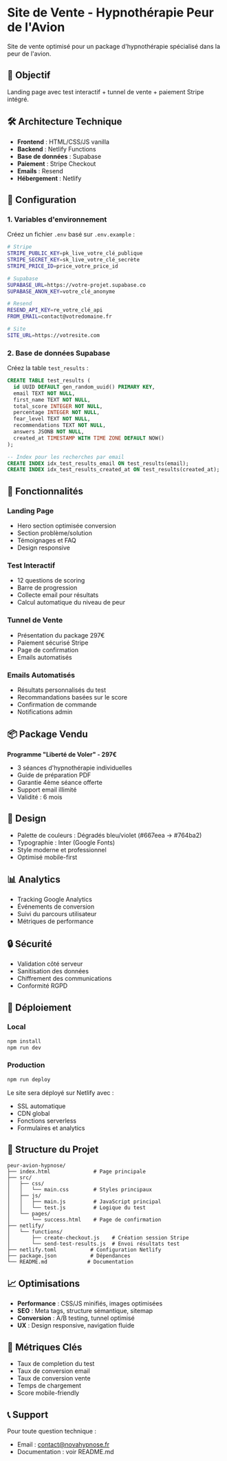 # Site de Vente - Hypnothérapie Peur de l'Avion

Site de vente optimisé pour un package d'hypnothérapie spécialisé dans la peur de l'avion.

## 🎯 Objectif

Landing page avec test interactif + tunnel de vente + paiement Stripe intégré.

## 🛠 Architecture Technique

- **Frontend** : HTML/CSS/JS vanilla
- **Backend** : Netlify Functions  
- **Base de données** : Supabase
- **Paiement** : Stripe Checkout
- **Emails** : Resend
- **Hébergement** : Netlify

## 🔧 Configuration

### 1. Variables d'environnement

Créez un fichier `.env` basé sur `.env.example` :

```bash
# Stripe
STRIPE_PUBLIC_KEY=pk_live_votre_clé_publique
STRIPE_SECRET_KEY=sk_live_votre_clé_secrète  
STRIPE_PRICE_ID=price_votre_price_id

# Supabase
SUPABASE_URL=https://votre-projet.supabase.co
SUPABASE_ANON_KEY=votre_clé_anonyme

# Resend
RESEND_API_KEY=re_votre_clé_api
FROM_EMAIL=contact@votredomaine.fr

# Site
SITE_URL=https://votresite.com
```

### 2. Base de données Supabase

Créez la table `test_results` :

```sql
CREATE TABLE test_results (
  id UUID DEFAULT gen_random_uuid() PRIMARY KEY,
  email TEXT NOT NULL,
  first_name TEXT NOT NULL,
  total_score INTEGER NOT NULL,
  percentage INTEGER NOT NULL,
  fear_level TEXT NOT NULL,
  recommendations TEXT NOT NULL,
  answers JSONB NOT NULL,
  created_at TIMESTAMP WITH TIME ZONE DEFAULT NOW()
);

-- Index pour les recherches par email
CREATE INDEX idx_test_results_email ON test_results(email);
CREATE INDEX idx_test_results_created_at ON test_results(created_at);
```

## 🚀 Fonctionnalités

### Landing Page
- Hero section optimisée conversion
- Section problème/solution  
- Témoignages et FAQ
- Design responsive

### Test Interactif
- 12 questions de scoring
- Barre de progression
- Collecte email pour résultats
- Calcul automatique du niveau de peur

### Tunnel de Vente
- Présentation du package 297€
- Paiement sécurisé Stripe
- Page de confirmation
- Emails automatisés

### Emails Automatisés
- Résultats personnalisés du test
- Recommandations basées sur le score
- Confirmation de commande
- Notifications admin

## 📦 Package Vendu

**Programme "Liberté de Voler" - 297€**

- 3 séances d'hypnothérapie individuelles
- Guide de préparation PDF  
- Garantie 4ème séance offerte
- Support email illimité
- Validité : 6 mois

## 🎨 Design

- Palette de couleurs : Dégradés bleu/violet (#667eea → #764ba2)
- Typographie : Inter (Google Fonts)
- Style moderne et professionnel
- Optimisé mobile-first

## 📊 Analytics

- Tracking Google Analytics
- Événements de conversion
- Suivi du parcours utilisateur
- Métriques de performance

## 🔒 Sécurité

- Validation côté serveur
- Sanitisation des données
- Chiffrement des communications
- Conformité RGPD

## 🚀 Déploiement

### Local
```bash
npm install
npm run dev
```

### Production
```bash
npm run deploy
```

Le site sera déployé sur Netlify avec :
- SSL automatique
- CDN global  
- Fonctions serverless
- Formulaires et analytics

## 📁 Structure du Projet

```
peur-avion-hypnose/
├── index.html              # Page principale
├── src/
│   ├── css/
│   │   └── main.css        # Styles principaux
│   ├── js/
│   │   ├── main.js         # JavaScript principal
│   │   └── test.js         # Logique du test
│   └── pages/
│       └── success.html    # Page de confirmation
├── netlify/
│   └── functions/
│       ├── create-checkout.js    # Création session Stripe
│       └── send-test-results.js  # Envoi résultats test
├── netlify.toml           # Configuration Netlify
├── package.json           # Dépendances
└── README.md             # Documentation
```

## 📈 Optimisations

- **Performance** : CSS/JS minifiés, images optimisées
- **SEO** : Meta tags, structure sémantique, sitemap
- **Conversion** : A/B testing, tunnel optimisé
- **UX** : Design responsive, navigation fluide

## 🎯 Métriques Clés

- Taux de completion du test
- Taux de conversion email
- Taux de conversion vente  
- Temps de chargement
- Score mobile-friendly

## 📞 Support

Pour toute question technique :
- Email : contact@novahypnose.fr
- Documentation : voir README.md